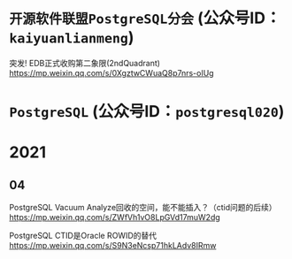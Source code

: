 
# `开源软件联盟PostgreSQL分会` (公众号ID：`kaiyuanlianmeng`)

突发! EDB正式收购第二象限(2ndQuadrant) https://mp.weixin.qq.com/s/0XgztwCWuaQ8p7nrs-oIUg

# `PostgreSQL` (公众号ID：`postgresql020`)

# 2021

## 04

PostgreSQL Vacuum Analyze回收的空间，能不能插入？（ctid问题的后续） https://mp.weixin.qq.com/s/ZWfVh1vO8LpGVd17muW2dg

PostgreSQL CTID是Oracle ROWID的替代 https://mp.weixin.qq.com/s/S9N3eNcsp71hkLAdv8IRmw
